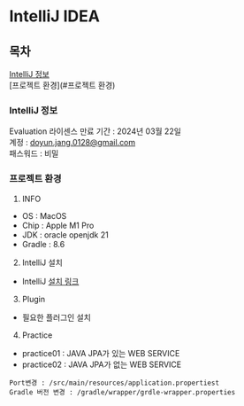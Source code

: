 # IntelliJ IDEA

## 목차
[IntelliJ 정보](#intellij-정보)<br>
[프로젝트 환경](#프로젝트 환경)

### IntelliJ 정보
Evaluation 라이센스 만료 기간 : 2024년 03월 22일 <br>
계정 : doyun.jang.0128@gmail.com <br>
패스워드 : 비밀 </br>

### 프로젝트 환경
1. INFO
- OS : MacOS
- Chip : Apple M1 Pro
- JDK : oracle openjdk 21
- Gradle : 8.6

2. IntelliJ 설치
- IntelliJ [설치 링크](https://www.jetbrains.com/ko-kr/ides/)<br>

3. Plugin<br>
- 필요한 플러그인 설치

4. Practice<br>
- practice01 : JAVA JPA가 있는 WEB SERVICE
- practice02 : JAVA JPA가 없는 WEB SERVICE
```
Port변경 : /src/main/resources/application.propertiest
Gradle 버전 변경 : /gradle/wrapper/grdle-wrapper.properties
```